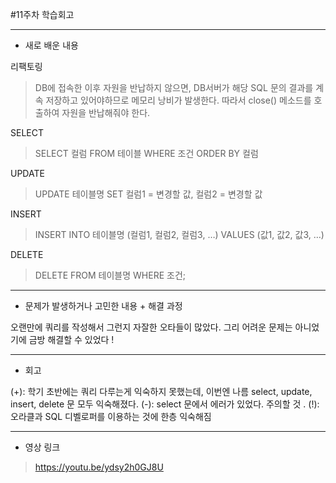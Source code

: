 #11주차 학습회고

------------
+ 새로 배운 내용

 리팩토링 

> DB에 접속한 이후 자원을 반납하지 않으면, DB서버가 해당 SQL 문의 결과를 계속 저장하고 있어야하므로 메모리 낭비가 발생한다.
따라서 close() 메소드를 호출하여 자원을 반납해줘야 한다.


SELECT

>  SELECT 컬럼
FROM 테이블
WHERE 조건
ORDER BY 컬럼


UPDATE

>  UPDATE 테이블명
SET
컬럼1 = 변경할 값,
컬럼2 = 변경할 값


INSERT

>  INSERT INTO 테이블명 (컬럼1, 컬럼2, 컬럼3, …)
VALUES (값1, 값2, 값3, …)


DELETE

>  DELETE FROM 테이블명
WHERE 조건;

------------
+ 문제가 발생하거나 고민한 내용 + 해결 과정
> 
오랜만에 쿼리를 작성해서 그런지 자잘한 오타들이 많았다. 그리 어려운 문제는 아니었기에 금방 해결할 수 있었다 !

------------
+ 회고
>
(+): 학기 초반에는 쿼리 다루는게 익숙하지 못했는데, 이번엔 나름 select, update, insert, delete 문 모두 익숙해졌다.
(-): select 문에서 에러가 있었다. 주의할 것 .
(!): 오라클과 SQL 디벨로퍼를 이용하는 것에 한층 익숙해짐 

------------
+ 영상 링크
> https://youtu.be/ydsy2h0GJ8U





